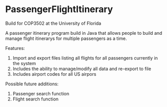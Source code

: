 # PassengerFlightItinerary
Build for COP3502 at the University of Florida

A passenger itinerary program build in Java that allows people to build and manage flight itinerarys for multiple passengers as a time.

Features:
  1) Import and export files listing all flights for all passengers currently in the system
  2) Includes the ability to manage/modify all data and re-export to file
  3) Includes airport codes for all US airpors

Possible future additions:
  1) Passenger search function
  2) Flight search function

